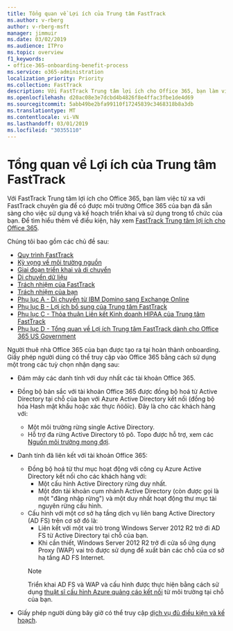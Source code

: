 ```yaml
---
title: Tổng quan về Lợi ích của Trung tâm FastTrack
ms.author: v-rberg
author: v-rberg-msft
manager: jimmuir
ms.date: 03/02/2019
ms.audience: ITPro
ms.topic: overview
f1_keywords:
- office-365-onboarding-benefit-process
ms.service: o365-administration
localization_priority: Priority
ms.collection: FastTrack
description: Với FastTrack Trung tâm lợi ích cho Office 365, bạn làm việc từ xa với FastTrack chuyên gia để có được môi trường Office 365 của bạn đã sẵn sàng cho việc sử dụng và kế hoạch triển khai và sử dụng trong tổ chức của bạn. Để tìm hiểu thêm về điều kiện, hãy xem FastTrack Trung tâm lợi ích cho Office 365.
ms.openlocfilehash: d20ac08e3e7dcbd4b4826f8e4ffac3fbe1de4d69
ms.sourcegitcommit: 5abb49be2bfa99110f17245839c3468318b8a3db
ms.translationtype: MT
ms.contentlocale: vi-VN
ms.lasthandoff: 03/01/2019
ms.locfileid: "30355110"
---
```

# <a name="fasttrack-center-benefit-overview"></a>Tổng quan về Lợi ích của Trung tâm FastTrack

Với FastTrack Trung tâm lợi ích cho Office 365, bạn làm việc từ xa với FastTrack chuyên gia để có được môi trường Office 365 của bạn đã sẵn sàng cho việc sử dụng và kế hoạch triển khai và sử dụng trong tổ chức của bạn. Để tìm hiểu thêm về điều kiện, hãy xem [FastTrack Trung tâm lợi ích cho Office 365](O365-fasttrack-benefit-for-office-365.md).
  
Chúng tôi bao gồm các chủ đề sau:
- [Quy trình FastTrack](O365-fasttrack-process.md) 
- [Kỳ vọng về môi trường nguồn](O365-source-environment-expectations.md)
- [Giai đoạn triển khai và di chuyển](O365-onboarding-and-migration.md)
- [Di chuyển dữ liệu](O365-data-migration.md)
- [Trách nhiệm của FastTrack](O365-fasttrack-responsibilities.md)
- [Trách nhiệm của bạn](O365-your-responsibilities.md) 
- [Phụ lục A - Di chuyển từ IBM Domino sang Exchange Online](O365-from-ibm-domino-to-exchange-online.md)
- [Phụ lục B - Lợi ích bổ sung của Trung tâm FastTrack](O365-fasttrack-additional-benefits.md)
- [Phụ lục C - Thỏa thuận Liên kết Kinh doanh HIPAA của Trung tâm FastTrack](O365-hipaa-business-associate-agreement.md)
- [Phụ lục D - Tổng quan về Lợi ích Trung tâm FastTrack dành cho Office 365 US Government](US-Gov-appendix-overview.md)
    
Người thuê nhà Office 365 của bạn được tạo ra tại hoàn thành onboarding. Giấy phép người dùng có thể truy cập vào Office 365 bằng cách sử dụng một trong các tuỳ chọn nhận dạng sau:
- Đám mây các danh tính với duy nhất các tài khoản Office 365.
- Đồng bộ bản sắc với tài khoản Office 365 được đồng bộ hoá từ Active Directory tại chỗ của bạn với Azure Active Directory kết nối (đồng bộ hóa Hash mật khẩu hoặc xác thực ñöôïc). Đây là cho các khách hàng với:
  - Một môi trường rừng single Active Directory.
  - Hỗ trợ đa rừng Active Directory tô pô. Topo được hỗ trợ, xem các [Nguồn môi trường mong đợi](O365-source-environment-expectations.md).
- Danh tính đã liên kết với tài khoản Office 365:
  - Đồng bộ hoá từ thư mục hoạt động với công cụ Azure Active Directory kết nối cho các khách hàng với:
      - Một cấu hình Active Directory rừng duy nhất.
      - Một đơn tài khoản cụm nhánh Active Directory (còn được gọi là một "đăng nhập rừng") và một duy nhất hoạt động thư mục tài nguyên rừng cấu hình.
  - Cấu hình với một cơ sở hạ tầng dịch vụ liên bang Active Directory (AD FS) trên cơ sở đó là:
      - Liên kết với một vai trò trong Windows Server 2012 R2 trở đi AD FS từ Active Directory tại chỗ của bạn.
      - Khi cần thiết, Windows Server 2012 R2 trở đi cửa sổ ứng dụng Proxy (WAP) vai trò được sử dụng để xuất bản các chỗ của cơ sở hạ tầng AD FS Internet.
    > [!NOTE]
    > Triển khai AD FS và WAP và cấu hình được thực hiện bằng cách sử dụng [thuật sĩ cấu hình Azure quảng cáo kết nối](https://go.microsoft.com/fwlink/?linkid=844794) từ môi trường tại chỗ của bạn. 
  
- Giấy phép người dùng bây giờ có thể truy cập [dịch vụ đủ điều kiện và kế hoạch](M365-eligible-services-and-plans.md).
    

 
